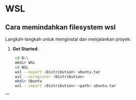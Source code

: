 # WSL
## Cara memindahkan filesystem wsl
Langkah-langkah untuk menginstal dan menjalankan proyek:

1. **Get Started**:
   ```bash
    cd D:\
    mkdir WSL
    cd WSL
    wsl --export <Distribution> ubuntu.tar
    wsl --unregister <Distribution>
    mkdir Ubuntu
    wsl --import <Distribution> <path> ubuntu.tar

'''
